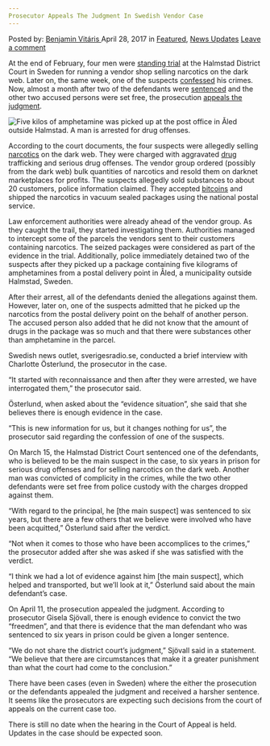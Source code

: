 ```yaml
---
Prosecutor Appeals The Judgment In Swedish Vendor Case
---
```

<article class="post-listing post-19449 post type-post status-publish format-standard has-post-thumbnail hentry category-deepdot-news category-news-updates tag-appeals tag-case tag-judgment tag-prosecutor tag-swedish tag-vendor">
    <div class="post-inner">
    <p class="post-meta">
    <span>Posted by: <a href="https://www.deepdotweb.com/author/benjaminvi/" title="">Benjamin Vitáris </a></span>
    <span>April 28, 2017</span>
    <span>in <a href="https://www.deepdotweb.com/category/deepdot-news/" rel="category tag">Featured</a>, <a href="https://www.deepdotweb.com/category/news-updates/" rel="category tag">News Updates</a></span>
    <span><a href="https://www.deepdotweb.com/2017/04/28/prosecutor-appeals-judgment-swedish-vendor-case/#respond">Leave a comment</a></span>
    </p>
    <div class="clear"></div>
    <div class="entry">
    <p>At the end of February, four men were <a href="https://www.deepdotweb.com/2017/02/24/trial-started-in-swedish-dark-net-vendor-case/">standing trial</a> at the Halmstad District Court in Sweden for running a vendor shop selling narcotics on the dark web. Later on, the same week, one of the suspects <a href="https://www.deepdotweb.com/2017/02/25/update-swedish-vendor-case-one-suspects-confessed/">confessed</a> his crimes. Now, almost a month after two of the defendants were <a href="http://sverigesradio.se/sida/artikel.aspx?programid=128&amp;artikel=6652277">sentenced</a> and the other two accused persons were set free, the prosecution <a href="http://sverigesradio.se/sida/artikel.aspx?programid=128&amp;artikel=6672215">appeals the judgment</a>.</p>
    <p><img class="wp-image-19457 aligncenter" src="https://www.deepdotweb.com/wp-content/uploads/2017/04/five-kilos-of-amphetamine-was-picked-up-at-the-pos.jpeg" alt="Five kilos of amphetamine was picked up at the post office in Åled outside Halmstad.  A man is arrested for drug offenses." srcset="https://www.deepdotweb.com/wp-content/uploads/2017/04/five-kilos-of-amphetamine-was-picked-up-at-the-pos.jpeg 612w, https://www.deepdotweb.com/wp-content/uploads/2017/04/five-kilos-of-amphetamine-was-picked-up-at-the-pos-300x169.jpeg 300w" sizes="(max-width: 612px) 100vw, 612px" /></p>
    <p>According to the court documents, the four suspects were allegedly selling <a href="https://www.deepdotweb.com/2017/04/13/german-ordered-narcotics-dark-web-sent-46000-phishing-emails/">narcotics</a> on the dark web. They were charged with aggravated <a href="https://www.deepdotweb.com/2017/03/30/israeli-teenager-sourced-drugs-dark-web-arrested-school/">drug</a> trafficking and serious drug offenses. The vendor group ordered (possibly from the dark web) bulk quantities of narcotics and resold them on darknet marketplaces for profits. The suspects allegedly sold substances to about 20 customers, police information claimed. They accepted <a href="https://www.deepdotweb.com/tag/bitcoin/">bitcoins</a> and shipped the narcotics in vacuum sealed packages using the national postal service.</p>
    <p><a id="post-19449-_gjdgxs"></a> Law enforcement authorities were already ahead of the vendor group. As they caught the trail, they started investigating them. Authorities managed to intercept some of the parcels the vendors sent to their customers containing narcotics. The seized packages were considered as part of the evidence in the trial. Additionally, police immediately detained two of the suspects after they picked up a package containing five kilograms of amphetamines from a postal delivery point in Åled, a municipality outside Halmstad, Sweden.</p>
    <p>After their arrest, all of the defendants denied the allegations against them. However, later on, one of the suspects admitted that he picked up the narcotics from the postal delivery point on the behalf of another person. The accused person also added that he did not know that the amount of drugs in the package was so much and that there were substances other than amphetamine in the parcel.</p>
    <p>Swedish news outlet, sverigesradio.se, conducted a brief interview with Charlotte Österlund, the prosecutor in the case.</p>
    <p>“It started with reconnaissance and then after they were arrested, we have interrogated them,” the prosecutor said.</p>
    <p>Österlund, when asked about the “evidence situation”, she said that she believes there is enough evidence in the case.</p>
    <p>“This is new information for us, but it changes nothing for us”, the prosecutor said regarding the confession of one of the suspects.</p>
    <p>On March 15, the Halmstad District Court sentenced one of the defendants, who is believed to be the main suspect in the case, to six years in prison for serious drug offenses and for selling narcotics on the dark web. Another man was convicted of complicity in the crimes, while the two other defendants were set free from police custody with the charges dropped against them.</p>
    <p>“With regard to the principal, he [the main suspect] was sentenced to six years, but there are a few others that we believe were involved who have been acquitted,” Österlund said after the verdict.</p>
    <p>“Not when it comes to those who have been accomplices to the crimes,” the prosecutor added after she was asked if she was satisfied with the verdict.</p>
    <p>“I think we had a lot of evidence against him [the main suspect], which helped and transported, but we&#8217;ll look at it,” Österlund said about the main defendant’s case.</p>
    <p>On April 11, the prosecution appealed the judgment. According to prosecutor Gisela Sjövall, there is enough evidence to convict the two &#8220;freedmen&#8221;, and that there is evidence that the man defendant who was sentenced to six years in prison could be given a longer sentence.</p>
    <p>“We do not share the district court&#8217;s judgment,” Sjövall said in a statement. “We believe that there are circumstances that make it a greater punishment than what the court had come to the conclusion.”</p>
    <p>There have been cases (even in Sweden) where the either the prosecution or the defendants appealed the judgment and received a harsher sentence. It seems like the prosecutors are expecting such decisions from the court of appeals on the current case too.</p>
    <p>There is still no date when the hearing in the Court of Appeal is held. Updates in the case should be expected soon.</p>
    </div>
    <span style="display:none"><a href="https://www.deepdotweb.com/tag/appeals/" rel="tag">appeals</a> <a href="https://www.deepdotweb.com/tag/case/" rel="tag">case</a> <a href="https://www.deepdotweb.com/tag/judgment/" rel="tag">judgment</a> <a href="https://www.deepdotweb.com/tag/prosecutor/" rel="tag">prosecutor</a> <a href="https://www.deepdotweb.com/tag/swedish/" rel="tag">swedish</a> <a href="https://www.deepdotweb.com/tag/vendor/" rel="tag">vendor</a></span> <span style="display:none" class="updated">2017-04-28</span>
    <div style="display:none" class="vcard author" itemprop="author" itemscope itemtype="http://schema.org/Person"><strong class="fn" itemprop="name"><a href="https://www.deepdotweb.com/author/benjaminvi/" title="Posts by Benjamin Vitáris" rel="author">Benjamin Vitáris</a></strong></div>
    </div>
</article>

